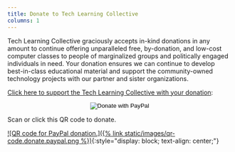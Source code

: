 ```yaml
---
title: Donate to Tech Learning Collective
columns: 1
---
```


Tech Learning Collective graciously accepts in-kind donations in any amount to continue offering unparalleled free, by-donation, and low-cost computer classes to people of marginalized groups and politically engaged individuals in need. Your donation ensures we can continue to develop best-in-class educational material and support the community-owned technology projects with our partner and sister organizations.

[Click here to support the Tech Learning Collective with your donation](https://www.paypal.com/cgi-bin/webscr?cmd=_s-xclick&hosted_button_id=PW4TUNMA53J3J&source=url):

<form action="https://www.paypal.com/cgi-bin/webscr" method="post" target="_top" style="text-align: center;">
    <input type="hidden" name="cmd" value="_s-xclick" />
    <input type="hidden" name="hosted_button_id" value="PW4TUNMA53J3J" />
    <input type="image" src="https://www.paypalobjects.com/en_US/i/btn/btn_donate_LG.gif" border="0" name="submit" alt="Donate with PayPal" />
</form>

Scan or click this QR code to donate.

[![QR code for PayPal donation.]({% link static/images/qr-code.donate.paypal.png %})](https://www.paypal.com/cgi-bin/webscr?cmd=_s-xclick&hosted_button_id=PW4TUNMA53J3J&source=url){:style="display: block; text-align: center;"}
